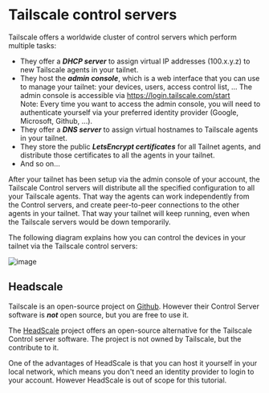 # Tailscale control servers
Tailscale offers a worldwide cluster of control servers which perform multiple tasks:
+ They offer a ***DHCP server*** to assign virtual IP addresses (100.x.y.z) to new Tailscale agents in your tailnet.
+ They host the ***admin console***, which is a web interface that you can use to manage your tailnet: your devices, users, access control list, ...  The admin console is accessible via https://login.tailscale.com/start  
   Note: Every time you want to access the admin console, you will need to authenticate yourself via your preferred identity provider (Google, Microsoft, Github, ...).
+ They offer a ***DNS server*** to assign virtual hostnames to Tailscale agents in your tailnet.
+ They store the public ***LetsEncrypt certificates*** for all Tailnet agents, and distribute those certificates to all the agents in your tailnet.
+ And so on...

After your tailnet has been setup via the admin console of your account, the Tailscale Control servers will distribute all the specified configuration to all your Tailscale agents.  That way the agents can work independently from the Control servers, and create peer-to-peer connections to the other agents in your tailnet.  That way your tailnet will keep running, even when the Tailscale servers would be down temporarily.

The following diagram explains how you can control the devices in your tailnet via the Tailscale control servers:

![image](https://github.com/user-attachments/assets/c8f21b3d-9b74-4411-a1a6-3e4bbfcca9bd)

## Headscale
Tailscale is an open-source project on [Github](https://github.com/tailscale/tailscale).  However their Control Server software is ***not*** open source, but you are free to use it.

The [HeadScale](https://headscale.net/) project offers an open-source alternative for the Tailscale Control server software.  The project is not owned by Tailscale, but the contribute to it.  

One of the advantages of HeadScale is that you can host it yourself in your local network, which means you don't need an identity provider to login to your account.  However HeadScale is out of scope for this tutorial.
